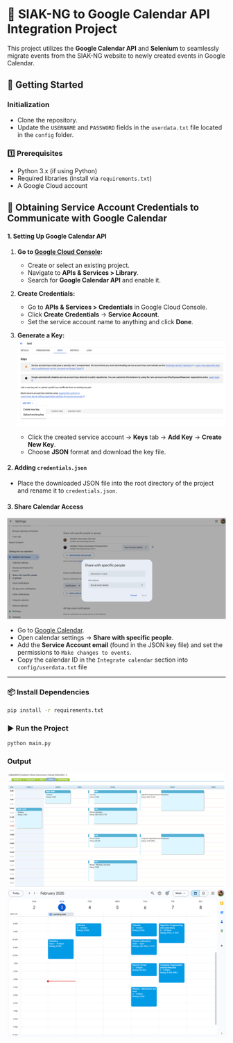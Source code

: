 # 📅 SIAK-NG to Google Calendar API Integration Project

This project utilizes the **Google Calendar API** and **Selenium** to seamlessly migrate events from the SIAK-NG website to newly created events in Google Calendar.

## 🚀 Getting Started
### Initialization
- Clone the repository.
- Update the `USERNAME` and `PASSWORD` fields in the `userdata.txt` file located in the `config` folder.

### 1️⃣ Prerequisites
- Python 3.x (if using Python)
- Required libraries (install via `requirements.txt`)
- A Google Cloud account

## 🔐 Obtaining Service Account Credentials to Communicate with Google Calendar
#### 1. Setting Up Google Calendar API

1. **Go to [Google Cloud Console](https://console.cloud.google.com/):**  
   - Create or select an existing project.
   - Navigate to **APIs & Services > Library**.
   - Search for **Google Calendar API** and enable it.

2. **Create Credentials:**  
    - Go to **APIs & Services > Credentials** in Google Cloud Console.
    - Click **Create Credentials** → **Service Account**.
    - Set the service account name to anything and click **Done**.

3. **Generate a Key:**
    ![alt text](https://github.com/saddamtitanio/siak-to-google-calendar/blob/main/docs/1.png)
    - Click the created service account → **Keys** tab → **Add Key** → **Create New Key**.
    - Choose **JSON** format and download the key file.

#### 2. Adding `credentials.json`
   - Place the downloaded JSON file into the root directory of the project and rename it to `credentials.json`.

#### 3. Share Calendar Access
![alt text](https://github.com/saddamtitanio/siak-to-google-calendar/blob/main/docs/image.png)
- Go to [Google Calendar](https://calendar.google.com/).
- Open calendar settings → **Share with specific people**.
- Add the **Service Account email** (found in the JSON key file) and set the permissions to `Make changes to events`.
- Copy the calendar ID in the `Integrate calendar` section into `config/userdata.txt` file
---

### 📦 Install Dependencies
```bash
pip install -r requirements.txt
```

### ▶️ Run the Project
  ```bash
  python main.py
  ```

### Output
![alt text](https://github.com/saddamtitanio/siak-to-google-calendar/blob/main/docs/siak.png)
![alt text](https://github.com/saddamtitanio/siak-to-google-calendar/blob/main/docs/calendar.png)
